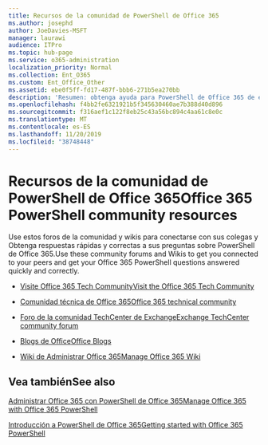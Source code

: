```yaml
---
title: Recursos de la comunidad de PowerShell de Office 365
ms.author: josephd
author: JoeDavies-MSFT
manager: laurawi
audience: ITPro
ms.topic: hub-page
ms.service: o365-administration
localization_priority: Normal
ms.collection: Ent_O365
ms.custom: Ent_Office_Other
ms.assetid: ebe0f5ff-fd17-487f-bbb6-271b5ea270bb
description: 'Resumen: obtenga ayuda para PowerShell de Office 365 de estos lugares de la comunidad.'
ms.openlocfilehash: f4bb2fe6321921b5f345630460ae7b388d40d896
ms.sourcegitcommit: f316aef1c122f8eb25c43a56bc894c4aa61c8e0c
ms.translationtype: MT
ms.contentlocale: es-ES
ms.lasthandoff: 11/20/2019
ms.locfileid: "38748448"
---
```

# <a name="office-365-powershell-community-resources"></a><span data-ttu-id="2fe53-103">Recursos de la comunidad de PowerShell de Office 365</span><span class="sxs-lookup"><span data-stu-id="2fe53-103">Office 365 PowerShell community resources</span></span>

<span data-ttu-id="2fe53-104">Use estos foros de la comunidad y wikis para conectarse con sus colegas y Obtenga respuestas rápidas y correctas a sus preguntas sobre PowerShell de Office 365.</span><span class="sxs-lookup"><span data-stu-id="2fe53-104">Use these community forums and Wikis to get you connected to your peers and get your Office 365 PowerShell questions answered quickly and correctly.</span></span> 
  
- [<span data-ttu-id="2fe53-105">Visite Office 365 Tech Community</span><span class="sxs-lookup"><span data-stu-id="2fe53-105">Visit the Office 365 Tech Community</span></span>](https://techcommunity.microsoft.com/t5/Office-365/ct-p/Office365)
    
- [<span data-ttu-id="2fe53-106">Comunidad técnica de Office 365</span><span class="sxs-lookup"><span data-stu-id="2fe53-106">Office 365 technical community</span></span>](https://techcommunity.microsoft.com/t5/Office-365/ct-p/Office365)
    
- [<span data-ttu-id="2fe53-107">Foro de la comunidad TechCenter de Exchange</span><span class="sxs-lookup"><span data-stu-id="2fe53-107">Exchange TechCenter community forum</span></span>](https://social.technet.microsoft.com/Forums/exchange/home?forum=exchangesvrgeneral)
    
- [<span data-ttu-id="2fe53-108">Blogs de Office</span><span class="sxs-lookup"><span data-stu-id="2fe53-108">Office Blogs</span></span>](https://blogs.office.com/)
    
- [<span data-ttu-id="2fe53-109">Wiki de Administrar Office 365</span><span class="sxs-lookup"><span data-stu-id="2fe53-109">Manage Office 365 Wiki</span></span>](https://community.office365.com/w/manage/default.aspx)
    
## <a name="see-also"></a><span data-ttu-id="2fe53-110">Vea también</span><span class="sxs-lookup"><span data-stu-id="2fe53-110">See also</span></span>

[<span data-ttu-id="2fe53-111">Administrar Office 365 con PowerShell de Office 365</span><span class="sxs-lookup"><span data-stu-id="2fe53-111">Manage Office 365 with Office 365 PowerShell</span></span>](manage-office-365-with-office-365-powershell.md)
  
[<span data-ttu-id="2fe53-112">Introducción a PowerShell de Office 365</span><span class="sxs-lookup"><span data-stu-id="2fe53-112">Getting started with Office 365 PowerShell</span></span>](getting-started-with-office-365-powershell.md)

